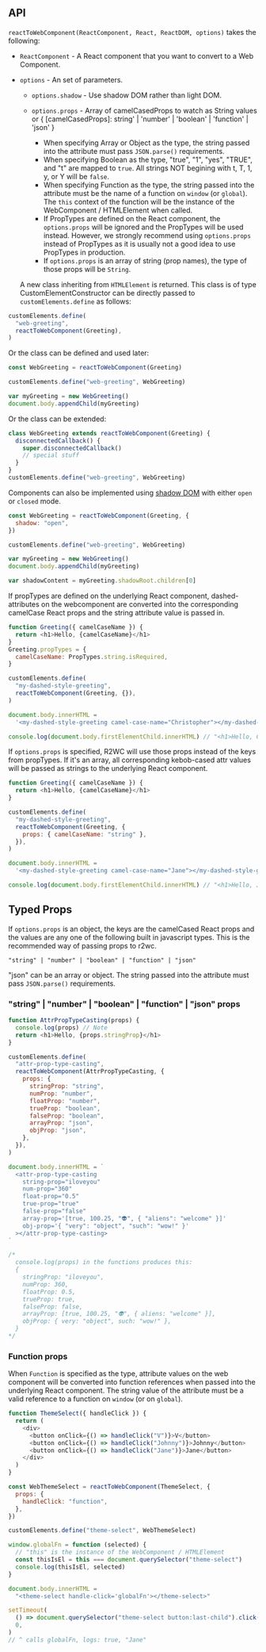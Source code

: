 ## API

`reactToWebComponent(ReactComponent, React, ReactDOM, options)` takes the following:

- `ReactComponent` - A React component that you want to
  convert to a Web Component.
- `options` - An set of parameters.

  - `options.shadow` - Use shadow DOM rather than light DOM.
  - `options.props` - Array of camelCasedProps to watch as String values or { [camelCasedProps]: string' | 'number' | 'boolean' | 'function' | 'json' }

    - When specifying Array or Object as the type, the string passed into the attribute must pass `JSON.parse()` requirements.
    - When specifying Boolean as the type, "true", "1", "yes", "TRUE", and "t" are mapped to `true`. All strings NOT begining with t, T, 1, y, or Y will be `false`.
    - When specifying Function as the type, the string passed into the attribute must be the name of a function on `window` (or `global`). The `this` context of the function will be the instance of the WebComponent / HTMLElement when called.
    - If PropTypes are defined on the React component, the `options.props` will be ignored and the PropTypes will be used instead.
      However, we strongly recommend using `options.props` instead of PropTypes as it is usually not a good idea to use PropTypes in production.
    - If `options.props` is an array of string (prop names), the type of those props will be `String`.

  A new class inheriting from `HTMLElement` is
  returned. This class is of type CustomElementConstructor can be directly passed to `customElements.define` as follows:

```js
customElements.define(
  "web-greeting",
  reactToWebComponent(Greeting),
)
```

Or the class can be defined and used later:

```js
const WebGreeting = reactToWebComponent(Greeting)

customElements.define("web-greeting", WebGreeting)

var myGreeting = new WebGreeting()
document.body.appendChild(myGreeting)
```

Or the class can be extended:

```js
class WebGreeting extends reactToWebComponent(Greeting) {
  disconnectedCallback() {
    super.disconnectedCallback()
    // special stuff
  }
}
customElements.define("web-greeting", WebGreeting)
```

Components can also be implemented using [shadow DOM](https://developer.mozilla.org/en-US/docs/Web/Web_Components/Using_shadow_DOM) with either `open` or `closed` mode.

```js
const WebGreeting = reactToWebComponent(Greeting, {
  shadow: "open",
})

customElements.define("web-greeting", WebGreeting)

var myGreeting = new WebGreeting()
document.body.appendChild(myGreeting)

var shadowContent = myGreeting.shadowRoot.children[0]
```

If propTypes are defined on the underlying React component, dashed-attributes on the webcomponent are converted into the corresponding camelCase React props and the string attribute value is passed in.

```js
function Greeting({ camelCaseName }) {
  return <h1>Hello, {camelCaseName}</h1>
}
Greeting.propTypes = {
  camelCaseName: PropTypes.string.isRequired,
}

customElements.define(
  "my-dashed-style-greeting",
  reactToWebComponent(Greeting, {}),
)

document.body.innerHTML =
  '<my-dashed-style-greeting camel-case-name="Christopher"></my-dashed-style-greeting>'

console.log(document.body.firstElementChild.innerHTML) // "<h1>Hello, Christopher</h1>"
```

If `options.props` is specified, R2WC will use those props instead of the keys from propTypes. If it's an array, all corresponding kebob-cased attr values will be passed as strings to the underlying React component.

```js
function Greeting({ camelCaseName }) {
  return <h1>Hello, {camelCaseName}</h1>
}

customElements.define(
  "my-dashed-style-greeting",
  reactToWebComponent(Greeting, {
    props: { camelCaseName: "string" },
  }),
)

document.body.innerHTML =
  '<my-dashed-style-greeting camel-case-name="Jane"></my-dashed-style-greeting>'

console.log(document.body.firstElementChild.innerHTML) // "<h1>Hello, Jane</h1>"
```

## Typed Props

If `options.props` is an object, the keys are the camelCased React props and the values are any one of the following built in javascript types.
This is the recommended way of passing props to r2wc.

`"string" | "number" | "boolean" | "function" | "json"`

"json" can be an array or object. The string passed into the attribute must pass `JSON.parse()` requirements.

### "string" | "number" | "boolean" | "function" | "json" props

```js
function AttrPropTypeCasting(props) {
  console.log(props) // Note
  return <h1>Hello, {props.stringProp}</h1>
}

customElements.define(
  "attr-prop-type-casting",
  reactToWebComponent(AttrPropTypeCasting, {
    props: {
      stringProp: "string",
      numProp: "number",
      floatProp: "number",
      trueProp: "boolean",
      falseProp: "boolean",
      arrayProp: "json",
      objProp: "json",
    },
  }),
)

document.body.innerHTML = `
  <attr-prop-type-casting
    string-prop="iloveyou"
    num-prop="360"
    float-prop="0.5"
    true-prop="true"
    false-prop="false"
    array-prop='[true, 100.25, "👽", { "aliens": "welcome" }]'
    obj-prop='{ "very": "object", "such": "wow!" }'
  ></attr-prop-type-casting>
`

/*
  console.log(props) in the functions produces this:
  {
    stringProp: "iloveyou",
    numProp: 360,
    floatProp: 0.5,
    trueProp: true,
    falseProp: false,
    arrayProp: [true, 100.25, "👽", { aliens: "welcome" }],
    objProp: { very: "object", such: "wow!" },
  }
*/
```

### Function props

When `Function` is specified as the type, attribute values on the web component will be converted into function references when passed into the underlying React component. The string value of the attribute must be a valid reference to a function on `window` (or on `global`).

```js
function ThemeSelect({ handleClick }) {
  return (
    <div>
      <button onClick={() => handleClick("V")}>V</button>
      <button onClick={() => handleClick("Johnny")}>Johnny</button>
      <button onClick={() => handleClick("Jane")}>Jane</button>
    </div>
  )
}

const WebThemeSelect = reactToWebComponent(ThemeSelect, {
  props: {
    handleClick: "function",
  },
})

customElements.define("theme-select", WebThemeSelect)

window.globalFn = function (selected) {
  // "this" is the instance of the WebComponent / HTMLElement
  const thisIsEl = this === document.querySelector("theme-select")
  console.log(thisIsEl, selected)
}

document.body.innerHTML =
  "<theme-select handle-click='globalFn'></theme-select>"

setTimeout(
  () => document.querySelector("theme-select button:last-child").click(),
  0,
)
// ^ calls globalFn, logs: true, "Jane"
```
